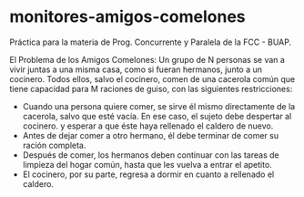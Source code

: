 # monitores-amigos-comelones
Práctica para la materia de Prog. Concurrente y Paralela de la FCC - BUAP.

El Problema de los Amigos Comelones: 
Un grupo de N personas se van a vivir juntas a una misma casa, como si fueran hermanos, junto a un cocinero. Todos ellos, salvo el cocinero, comen de una cacerola común que tiene capacidad para M raciones de guiso, con las siguientes restricciones:
* Cuando una persona quiere comer, se sirve él mismo directamente de la cacerola, salvo que esté vacía. En ese caso, el sujeto debe despertar al cocinero.
y esperar a que éste haya rellenado el caldero de nuevo.
* Antes de dejar comer a otro hermano, él debe terminar de comer su ración completa.
* Después de comer, los hermanos deben continuar con las tareas de limpieza del hogar común, hasta que les vuelva a entrar el apetito.
* El cocinero, por su parte, regresa a dormir en cuanto a rellenado el caldero.

